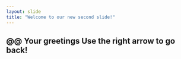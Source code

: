 ```yaml
---
layout: slide
title: "Welcome to our new second slide!"
---
```

@@
Your greetings
Use the right arrow to go back!
---
